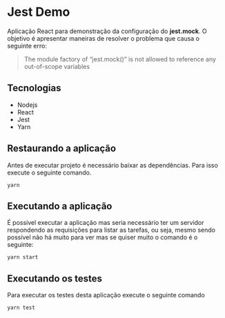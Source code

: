 # Jest Demo

Aplicação React para demonstração da configuração do **jest.mock**. O objetivo é apresentar maneiras de resolver o problema que causa o seguinte erro:

> The module factory of “jest.mock()” is not allowed to reference any out-of-scope variables

## Tecnologias

-   Nodejs
-   React
-   Jest
-   Yarn

## Restaurando a aplicação

Antes de executar projeto é necessário baixar as dependências. Para isso execute o seguinte comando.

```shell
yarn
```

## Executando a aplicação

É possível executar a aplicação mas seria necessário ter um servidor respondendo as requisições para listar as tarefas, ou seja, mesmo sendo possível não há muito para ver mas se quiser muito o comando é o seguinte:

```shell
yarn start
```

## Executando os testes

Para executar os testes desta aplicação execute o seguinte comando

```shell
yarn test
```
